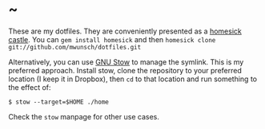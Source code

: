# ~

These are my dotfiles. They are conveniently presented as a [homesick castle](http://github.com/technicalpickles/homesick). You can `gem install homesick` and then `homesick clone git://github.com/mwunsch/dotfiles.git`

Alternatively, you can use [GNU Stow](http://www.gnu.org/software/stow/) to manage the symlink. This is my preferred approach. Install stow, clone the repository to your preferred location (I keep it in Dropbox), then `cd` to that location and run something to the effect of:

    $ stow --target=$HOME ./home

Check the `stow` manpage for other use cases.


